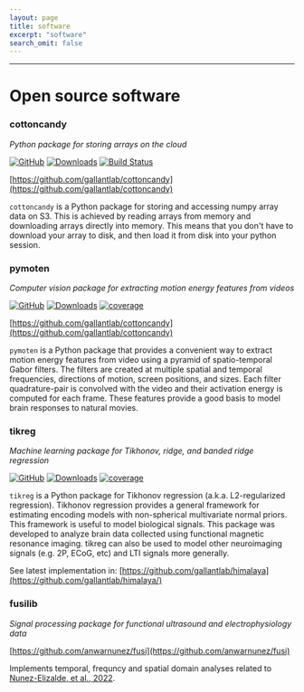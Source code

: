 ```yaml
---
layout: page
title: software
excerpt: "software"
search_omit: false
---
```


---

# Open source software

### cottoncandy

_Python package for storing arrays on the cloud_

[![GitHub](https://img.shields.io/badge/GitHub-cottoncandy-blue)](https://github.com/gallantlab/cottoncandy)
[![Downloads](https://pepy.tech/badge/cottoncandy)](https://pepy.tech/project/cottoncandy)
[![Build Status](https://github.com/gallantlab/cottoncandy/actions/workflows/run_tests.yml/badge.svg)](https://github.com/gallantlab/cottoncandy/actions/workflows/run_tests.yml)

[https://github.com/gallantlab/cottoncandy](https://github.com/gallantlab/cottoncandy)

`cottoncandy` is a Python package for storing and accessing numpy array data on S3. This is achieved by reading arrays from memory and downloading arrays directly into memory. This means that you don't have to download your array to disk, and then load it from disk into your python session.

### pymoten

_Computer vision package for extracting motion energy features from videos_

[![GitHub](https://img.shields.io/badge/GitHub-pymoten-blue)](https://github.com/gallantlab/pymoten)
[![Downloads](https://pepy.tech/badge/pymoten)](https://pepy.tech/project/pymoten)
[![coverage](https://codecov.io/gh/gallantlab/pymoten/branch/main/graph/badge.svg)](https://codecov.io/gh/gallantlab/pymoten)

[https://github.com/gallantlab/cottoncandy](https://github.com/gallantlab/cottoncandy)

`pymoten` is a Python package that provides a convenient way to extract motion energy features from video using a pyramid of spatio-temporal Gabor filters. The filters are created at multiple spatial and temporal frequencies, directions of motion, screen positions, and sizes. Each filter quadrature-pair is convolved with the video and their activation energy is computed for each frame. These features provide a good basis to model brain responses to natural movies.

### tikreg

_Machine learning package for Tikhonov, ridge, and banded ridge regression_

[![GitHub](https://img.shields.io/badge/GitHub-tikreg-blue)](https://github.com/gallantlab/tikreg)
[![Downloads](https://pepy.tech/badge/tikreg)](https://pepy.tech/project/tikreg)
[![coverage](https://codecov.io/gh/gallantlab/tikreg/branch/main/graph/badge.svg)](https://codecov.io/gh/gallantlab/tikreg)

`tikreg` is a Python package for Tikhonov regression (a.k.a. L2-regularized regression). Tikhonov regression provides a general framework for estimating encoding models with non-spherical multivariate normal priors. This framework is useful to model biological signals. This package was developed to analyze brain data collected using functional magnetic resonance imaging. tikreg can also be used to model other neuroimaging signals (e.g. 2P, ECoG, etc) and LTI signals more generally.

See latest implementation in: [https://github.com/gallantlab/himalaya](https://github.com/gallantlab/himalaya/)

### fusilib

_Signal processing package for functional ultrasound and electrophysiology data_

[https://github.com/anwarnunez/fusi](https://github.com/anwarnunez/fusi)

<!-- [![GitHub](https://img.shields.io/badge/GitHub-fusilib-blue)] -->

Implements temporal, frequncy and spatial domain analyses related to [Nunez-Elizalde, et al., 2022](https://doi.org/10.1016/j.neuron.2022.02.012).
